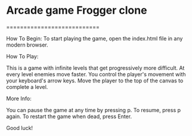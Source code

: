 # Arcade game Frogger clone
===========================

How To Begin:
To start playing the game, open the index.html file in any modern browser.

How To Play:

This is a game with infinite levels that get progressively more difficult.
At every level enemies move faster. You control the player's movement with
your keyboard's arrow keys. Move the player to the top of the canvas to
complete a level.

More Info:

You can pause the game at any time by pressing p. To resume, press p again.
To restart the game when dead, press Enter.

Good luck!

